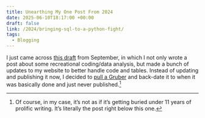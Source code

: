 ```yaml
---
title: Unearthing My One Post From 2024
date: 2025-06-10T18:17:00 +00:00
draft: false
link: /2024/bringing-sql-to-a-python-fight/
tags:
  - Blogging
---
```

I just came across [this draft](/2024/bringing-sql-to-a-python-fight/) from September, in which I not only wrote a post about some recreational coding/data analysis, but made a bunch of updates to my website to better handle code and tables. Instead of updating and publishing it now, I decided to [pull a Gruber](https://daringfireball.net/linked/2025/06/07/long-lost-df-post?ref=seanlunsford.com) and back-date it to when it was basically done and just never published.[^fn]

[^fn]: Of course, in my case, it’s not as if it’s getting buried under 11 years of prolific writing. It’s literally the post right below this one.